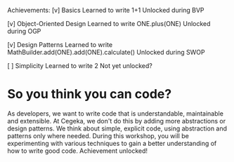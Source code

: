 Achievements:
[v] Basics
Learned to write 1+1
Unlocked during BVP

[v] Object-Oriented Design
Learned to write ONE.plus(ONE)
Unlocked during OGP

[v] Design Patterns
Learned to write MathBuilder.add(ONE).add(ONE).calculate()
Unlocked during SWOP

[ ] Simplicity
Learned to write 2
Not yet unlocked?


So you think you can code?
==========================

As developers, we want to write code that is understandable, maintainable and extensible. At Cegeka, we don't do this by adding more abstractions or design patterns. We think about simple, explicit code, using abstraction and patterns only where needed. During this workshop, you will be experimenting with various techniques to gain a better understanding of how to write good code. Achievement unlocked!

